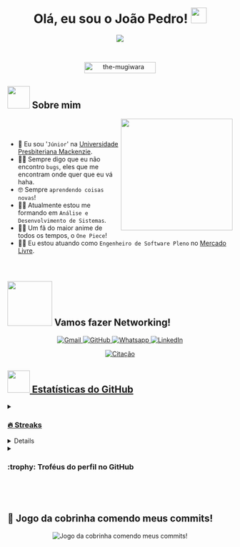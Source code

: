<h1 align="center">Olá, eu sou o João Pedro! <img src="https://media.giphy.com/media/hvRJCLFzcasrR4ia7z/giphy.gif" width="35px"></h1>
<p align="center">
  <a href="https://github.com/DenverCoder1/readme-typing-svg">
  <img src="https://readme-typing-svg.herokuapp.com?font=Time+New+Roman&color=blue&size=25&center=true&vCenter=true&width=600&height=100&lines=Engenheiro+de+Software;Análise+e+Desenvolvimento+de+Sistemas;Amante+de+Tecnologia;"/>
  </a>
</p>
<br>
<p align="center"> 
	<img src="https://komarev.com/ghpvc/?username=the-mugiwara&label=Numero+de+Visitas&color=blue&style=flat" alt="the-mugiwara" height="25px" width="160px"/> 
</p>

## <picture><img src="https://github.com/the-mugiwara/the-mugiwara/blob/main/Images/about_me.gif?raw=true" width="50px"></picture> Sobre mim
<picture>
  <img align="right" src="https://github.com/the-mugiwara/the-mugiwara/blob/main/Images/Right_Side.gif?raw=true" width="250px">
</picture>
<br><br>

- :school: Eu sou '`Júnior`' na [Universidade Presbiteriana Mackenzie](https://www.mackenzie.br/).
- :technologist: Sempre digo que eu não encontro `bugs`, eles que me encontram onde quer que eu vá haha.
- :nerd_face: Sempre `aprendendo coisas novas`!
- :student: Atualmente estou me formando em `Análise e Desenvolvimento de Sistemas`.
- :pirate_flag: Um fã do maior anime de todos os tempos, o `One Piece`!
- :mage_man: Eu estou atuando como `Engenheiro de Software Pleno` no [Mercado Livre](https://www.mercadolivre.com.br/).

<br>

## <picture><img src="https://github.com/the-mugiwara/the-mugiwara/blob/main/Images/Connect-with-me.gif?raw=true" width="100px"></picture> Vamos fazer Networking!
<p align="center">
	<a href="mailto:juaocorleone@gmail.com">
    <img img src="https://img.shields.io/badge/gmail-%23EA4335.svg?style=plastic&logo=gmail&logoColor=white" alt="Gmail"/>
  </a>
	<a href="https://github.com/the-mugiwara">
    <img src="https://img.shields.io/badge/github-%23181717.svg?style=plastic&logo=github&logoColor=white" alt="GitHub"/>
  </a>
	<a href="https://wa.me/11986111238">
    <img src="https://img.shields.io/badge/whatsapp-%2325D366.svg?style=plastic&logo=whatsapp&logoColor=white" alt="Whatsapp"/>
  </a>
	<a href="https://www.linkedin.com/in/joacgomes/">
    <img src="https://img.shields.io/badge/linkedin-%230A66C2.svg?style=plastic&logo=linkedin&logoColor=white" alt="LinkedIn"/>
  </a>
</p>

<!-- ## 🛠️ Minhas Habilidades

### <picture> <img src = "https://github.com/the-mugiwara/the-mugiwara/blob/main/Images/Programming_Languages.gif?raw=true" width = 50px>  </picture> Linguagens de Programação

<p align="center">
  &emsp;
  <a href="https://www.cprogramming.com/" target="_blank">
    <img alt="C" src="https://img.shields.io/badge/C%20-%232370ED.svg?style=plastic&logo=c&logoColor=white">
  </a>
  &emsp;
  <a href="https://www.w3schools.com/cpp/" target="_blank">
    <img alt="C++" src="https://img.shields.io/badge/C++%20-%2300599C.svg?style=plastic&logo=c%2B%2B&logoColor=white">
  </a>
  &emsp;
  <a href="https://developer.mozilla.org/en-US/docs/Web/JavaScript" target="_blank">
     <img alt="JavaScript" src="https://img.shields.io/badge/JavaScript%20-%23F7DF1E.svg?style=plastic&logo=javascript&logoColor=black">
   </a>
  &emsp;
  <a href="https://www.java.com" target="_blank">
    <img alt="Java" src="https://img.shields.io/badge/Java-%23007396.svg?style=plastic&logo=java&logoColor=white">
  </a>
  &emsp;
   <a href="https://www.python.org" target="_blank">
    <img alt="Python" src="https://img.shields.io/badge/Python%20-%2314354C.svg?style=plastic&logo=python&logoColor=white">
  </a>
</p>

### <picture> <img src = "https://github.com/the-mugiwara/the-mugiwara/blob/main/Images/Front_End.gif?raw=true" width = 50px>  </picture> Frontend Development
<p align="center">
  &emsp;
  <a href="https://www.w3.org/html/" target="_blank">
   <img alt="HTML" src="https://img.shields.io/badge/HTML5%20-%23E34F26.svg?style=plastic&logo=html5&logoColor=white">
  </a>
  &emsp;
  <a href="https://www.w3schools.com/css/" target="_blank">
    <img alt="CSS" src="https://img.shields.io/badge/CSS%20-%231572B6.svg?style=plastic&logo=css3&logoColor=white">
  </a>
  &emsp;
  <a href="https://www.python.org" target="_blank">
    <img alt="Python" src="https://img.shields.io/badge/react-%2361DAFB.svg?style=plastic&logo=React&logoColor=black">
  </a>
  &emsp;
  <a href="https://developer.mozilla.org/en-US/docs/Web/JavaScript" target="_blank">
     <img alt="JavaScript" src="https://img.shields.io/badge/JavaScript%20-%23F7DF1E.svg?style=plastic&logo=javascript&logoColor=black">
   </a>
</p>

 ### <picture> <img src = "https://github.com/the-mugiwara/the-mugiwara/blob/main/Images/Software_Tools.gif?raw=true" width = 50px>  </picture> Software & Tools

<p align="center">
  &emsp;
    <a href="#"><img alt="Git" src="https://img.shields.io/badge/Git%20-%23F05033.svg?style=plastic&logo=git&logoColor=white"></a>
  &emsp;
    <a href="#"><img alt="GitHub" src="https://img.shields.io/badge/github-%23181717.svg?style=plastic&logo=github&logoColor=white"></a>
  &emsp;
    <a href="#"><img alt="Google Sheets" src="https://img.shields.io/badge/Google%20Sheets%20-%2334A853.svg?style=plastic&logo=google%20sheets&logoColor=white"></a>
  &emsp;
    <a href="#"><img alt="Mark Down" src="https://img.shields.io/badge/Markdown-000000?style=plastic&logo=markdown&logoColor=white"></a>
  &emsp;
    <a href="#"><img alt="Stack Overflow" src="https://img.shields.io/badge/-Stack%20Overflow-FE7A16?style=plastic&logo=stack-overflow&logoColor=white"></a>
  &emsp;
    <a href="#"><img alt="Geekf For Geeks" src="https://img.shields.io/badge/geeksforgeeks-%230F9D58.svg?style=plastic&logo=geeksforgeeks&logoColor=white"></a>
  &emsp;
    <a href="#"><img alt="JSON" img src="https://img.shields.io/badge/json-%23000000.svg?style=plastic&logo=json&logoColor=white"></a>
  &emsp;
    <a href="#"><img alt="OpenGL" src="https://img.shields.io/badge/opengl-%235586A4.svg?style=plastic&logo=opengl&logoColor=white"></a>
  &emsp;
    <a href="#"><img alt="Selenium" src="https://img.shields.io/badge/selenium-%2343B02A.svg?&style=plastic&logo=selenium&logoColor=white"></a>
    &emsp;
    <a href="#"><img src="https://img.shields.io/badge/latex-%23008080.svg?&style=plastic&logo=latex&logoColor=white" /></a>
    &emsp;
    <a href="#"><img src="https://img.shields.io/badge/django-%23092E20.svg?&style=plastic&logo=django&logoColor=white" /></a>
    &emsp;
    <a href="#"><img src="https://img.shields.io/badge/mysql-%234479A1.svg?&style=plastic&logo=mysql&logoColor=white"/></a>
</p>

 ### <picture> <img src = "https://github.com/the-mugiwara/the-mugiwara/blob/main/Images/IDEs.gif?raw=true" width = 50px>  </picture> IDEs

<p align="center">
  &emsp;
    <a href="#"><img alt="Visual Studio Code" src="https://img.shields.io/badge/Visual%20Studio%20Code-0078d7.svg?style=plastic&logo=visual-studio-code&logoColor=white"></a>
  &emsp;
    <a href="#"><img alt="JetBrain" src="https://img.shields.io/badge/jetbrains-%23000000.svg?style=plastic&logo=jetbrains&logoColor=white" /></a>
  &emsp;
    <a href="#"><img alt="Atom" src="https://img.shields.io/badge/atom-%2366595C.svg?&style=plastic&logo=atom&logoColor=white" /></a>
  &emsp;
    <a href="#"><img alt="Eclipse" src="https://img.shields.io/badge/eclipse%20ide-%232C2255.svg?&style=plastic&logo=eclipse%20ide&logoColor=white" /></a>
</p>

 ### <picture> <img src = "https://github.com/the-mugiwara/the-mugiwara/blob/main/Images/CP_PS.gif?raw=true" width = 50px>  </picture> Competitive Programming & Problem Solving

<p align="center">
  &emsp;
    <a href="#"><img alt = "Codeforces" src="https://img.shields.io/badge/codeforces%20-%231F8ACB.svg?style=plastic&logo=codeforces&logoColor=white" /></a>
  &emsp;
    <a href="#"><img alt = "Leetcode" src="https://img.shields.io/badge/leetcode%20-%23FFA116.svg?style=plastic&logo=leetcode&logoColor=black" /></a>
  &emsp;
    <a href="#"><img alt = "Huckerrank" src="https://img.shields.io/badge/hackerrank-%232EC866.svg?style=plastic&logo=hackerrank&logoColor=white" /></a>
  &emsp;
    <a href="#"><img alt = "CodeChef" src="https://img.shields.io/badge/codechef-%235B4638.svg?style=plastic&logo=codechef&logoColor=white" /></a>
  &emsp;
    <a href="#"><img alt = "Google" src="https://img.shields.io/badge/google-%234285F4.svg?style=plastic&logo=google&logoColor=white" /></a>
  &emsp;
    <a href="#"><img alt = "Codin Game" src="https://img.shields.io/badge/codingame-%23F2BB13.svg?&style=plastic&logo=codingame&logoColor=black" /></a>
</p>

 ### <picture> <img src = "https://github.com/the-mugiwara/the-mugiwara/blob/main/Images/OS.gif?raw=true" width = 50px>  </picture> Operating Systems

<p align="center">
  &emsp;
    <a href="#"><img src="https://img.shields.io/badge/Linux-FCC624?style=plastic&logo=linux&logoColor=black"></a>
  &emsp;
    <a href="#"><img src="https://img.shields.io/badge/Ubuntu-E95420?style=plastic&logo=ubuntu&logoColor=white"></a>
  &emsp;
    <a href="#"><img src="https://img.shields.io/badge/Windows-0078D6?style=plastic&logo=windows&logoColor=white"></a>
  &emsp;
    <a href="#"><img src="https://img.shields.io/badge/pop!_os-%2348B9C7.svg?style=plastic&&logo=pop!_os&logoColor=white" /></a>
  &emsp;
    <a href="#"><img src="https://img.shields.io/badge/manjaro-%2335BF5C.svg?&style=plastic&logo=manjaro&logoColor=white" /></a>
</p>

<br>
---

-->
<p align="center">
	<a href="https://github.com/piyushsuthar/github-readme-quotes"> <img alt="Citação" src="https://quotes-github-readme.vercel.app/api?type=horizontal&theme=tokyonight&animation=grow_out_in&quoteCategory=programming">
</p>

## <picture><img src="https://github.com/the-mugiwara/the-mugiwara/blob/main/Images/Statistics.gif?raw=true" width="50px"></picture> Estatísticas do GitHub
<details>
  <summary>
    <h3>🔥 Streaks</h3>
  </summary>
  ----
  <p align="center">
    <img src="https://github-readme-streak-stats.herokuapp.com/?user=the-mugiwara&theme=tokyonight_duo" alt="the-mugiwara"/>
  </p>
</details>
  
<details>
  <summary>
    <h3>💻 Estatísticas de perfil no GitHub</h3>
  </summary>
  
  ---
  
  <p align="center">
    <a href="https://github.com/anuraghazra/github-readme-stats">
      <img alt="the-mugiwara's Github Stats" src="https://github-readme-stats.vercel.app/api?username=the-mugiwara&show_icons=true&count_private=true&locale=en&theme=tokyonight&layout=compact" height="230px"/>
    </a>
    <img src="https://github-readme-stats.vercel.app/api/top-langs?username=the-mugiwara&langs_count=10&show_icons=true&locale=en&theme=tokyonight" alt="the-mugiwara" height="230px"/>
    <br>
    <b>Nota:</b>
    As principais linguagens são apenas uma métrica das linguagens em que meu código público consiste e não refletem experiência ou nível de habilidade.
  </p>
</details>

<details>
  <summary>
    <h3> :trophy: Troféus do perfil no GitHub</h3>
  </summary>

  ---

  <p align="center">
    <a href="https://github.com/ryo-ma/github-profile-trophy">
      <img src="https://github-profile-trophy.vercel.app/?username=the-mugiwara&layout=compact&theme=tokyonight&column=4&margin-w=15&margin-h=15" alt="the-mugiwara"/>
    </a>
  </p>
</details>

 <!--
<details><summary><h3> :open_file_folder: My Repositories </h3></summary>

----
	
<div>
  <p align="center">
	<a href="https://github.com/the-mugiwara/LeetCode_DailyChallenge_2023">
      		<img src="https://github-readme-stats.vercel.app/api/pin/?username=the-mugiwara&repo=LeetCode_DailyChallenge_2023&theme=tokyonight" alt="GitHub Stats" />
    	</a>
	<a href="https://github.com/the-mugiwara/Ahmed-Hossam">
      		<img src="https://github-readme-stats.vercel.app/api/pin/?username=the-mugiwara&repo=Ahmed-Hossam&theme=tokyonight" alt="GitHub Stats" />
    	</a>
    	<a href="https://github.com/the-mugiwara/Strees_Testing">
      		<img src="https://github-readme-stats.vercel.app/api/pin/?username=the-mugiwara&repo=Strees_Testing&theme=tokyonight" alt="GitHub Stats" />
    	</a>
    	<a href="https://github.com/the-mugiwara/CP-Templates">
      		<img src="https://github-readme-stats.vercel.app/api/pin/?username=the-mugiwara&repo=CP-Templates&theme=tokyonight" alt="GitHub Stats" />
    	</a>
    	<a href="https://github.com/the-mugiwara/Codeforces-Polygon-Template">
      		<img src="https://github-readme-stats.vercel.app/api/pin/?username=the-mugiwara&repo=Codeforces-Polygon-Template&theme=tokyonight" alt="GitHub Stats" />
    	</a>
	<a href="https://github.com/the-mugiwara/Some-Linux-Commands">
      		<img src="https://github-readme-stats.vercel.app/api/pin/?username=the-mugiwara&repo=Some-Linux-Commands&theme=tokyonight" alt="GitHub Stats" />
    	</a>
	<a href="https://github.com/the-mugiwara/Shorten-Link">
      		<img src="https://github-readme-stats.vercel.app/api/pin/?username=the-mugiwara&repo=Shorten-Link&theme=tokyonight" alt="GitHub Stats" />
    	</a>
	<a href="https://github.com/the-mugiwara/the-mugiwara">
      		<img src="https://github-readme-stats.vercel.app/api/pin/?username=the-mugiwara&repo=the-mugiwara&theme=tokyonight" alt="GitHub Stats" />
    	</a>
	<a href="https://github.com/the-mugiwara/Competitive-Programming-Session-Content">
      		<img src="https://github-readme-stats.vercel.app/api/pin/?username=the-mugiwara&repo=Competitive-Programming-Session-Content&theme=tokyonight" alt="GitHub Stats" />
    	</a>
	<a href="https://github.com/the-mugiwara/VS-Code-for-CP">
      		<img src="https://github-readme-stats.vercel.app/api/pin/?username=the-mugiwara&repo=VS-Code-for-CP&theme=tokyonight" alt="GitHub Stats" />
    	</a>
	<a href="https://github.com/the-mugiwara/Sorting-Algorithms">
      		<img src="https://github-readme-stats.vercel.app/api/pin/?username=the-mugiwara&repo=Sorting-Algorithms&theme=tokyonight" alt="GitHub Stats" />
    	</a>
	<a href="https://github.com/the-mugiwara/board-link-generator">
      		<img src="https://github-readme-stats.vercel.app/api/pin/?username=the-mugiwara&repo=board-link-generator&theme=tokyonight" alt="GitHub Stats" />
    	</a>
	<a href="https://github.com/the-mugiwara/Tic-Tac-Toe-GUI">
      		<img src="https://github-readme-stats.vercel.app/api/pin/?username=the-mugiwara&repo=Tic-Tac-Toe-GUI&theme=tokyonight" alt="GitHub Stats" />
    	</a>
	<a href="https://github.com/the-mugiwara/PhoneBook-System">
      		<img src="https://github-readme-stats.vercel.app/api/pin/?username=the-mugiwara&repo=PhoneBook-System&theme=tokyonight" alt="GitHub Stats" />
    	</a>
	<a href="https://github.com/the-mugiwara/Codeforces-Sheet-Generator">
      		<img src="https://github-readme-stats.vercel.app/api/pin/?username=the-mugiwara&repo=Codeforces-Sheet-Generator&theme=tokyonight" alt="GitHub Stats" />
    	</a>
	<a href="https://github.com/the-mugiwara/CP-Calendar">
      		<img src="https://github-readme-stats.vercel.app/api/pin/?username=the-mugiwara&repo=CP-Calendar&theme=tokyonight" alt="GitHub Stats" />
    	</a>
	<a href="https://github.com/the-mugiwara/Codeforces-Friends-Script">
      		<img src="https://github-readme-stats.vercel.app/api/pin/?username=the-mugiwara&repo=Codeforces-Friends-Script&theme=tokyonight" alt="GitHub Stats" />
    	</a>
	<a href="https://github.com/the-mugiwara/vJudge-Board-Scrapper">
      		<img src="https://github-readme-stats.vercel.app/api/pin/?username=the-mugiwara&repo=vJudge-Board-Scrapper&theme=tokyonight" alt="GitHub Stats" />
    	</a>
	<a href="https://github.com/the-mugiwara/CP-Templates-Snippets">
      		<img src="https://github-readme-stats.vercel.app/api/pin/?username=the-mugiwara&repo=CP-Templates-Snippets&theme=tokyonight" alt="GitHub Stats" />
    	</a>
	<a href="https://github.com/the-mugiwara/Udemy-Website">
      		<img src="https://github-readme-stats.vercel.app/api/pin/?username=the-mugiwara&repo=Udemy-Website&theme=tokyonight" alt="GitHub Stats" />
    	</a>
  </p>
</div>
</details>
-->

<br><br>

## 🐍 Jogo da cobrinha comendo meus commits!

<p align="center">
	<picture>
		  <source media="(prefers-color-scheme: dark)" srcset="https://raw.githubusercontent.com/the-mugiwara/the-mugiwara/output/github-contribution-grid-snake-dark.svg">
		  <source media="(prefers-color-scheme: light)" srcset="https://raw.githubusercontent.com/the-mugiwara/the-mugiwara/output/github-contribution-grid-snake.svg">
		  <img alt="Jogo da cobrinha comendo meus commits!" src="https://raw.githubusercontent.com/the-mugiwara/the-mugiwara/output/github-contribution-grid-snake.svg">
	</picture>
</p>
